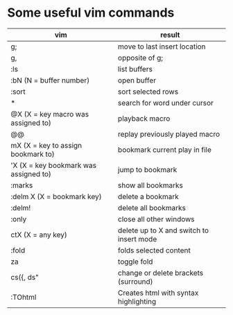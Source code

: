 # Some useful vim commands

| vim                                              | result                                                 |
| -----------------------                          | ------------------                                     |
| g;                                               | move to last insert location                           |
| g,                                               | opposite of g;                                         |
| :ls                                              | list buffers                                           |
| :bN (N = buffer number)                          | open buffer                                            |
| :sort                                            | sort selected rows                                     |
| *                                                | search for word under cursor                           |
| @X (X = key macro was assigned to)               | playback macro                                         |
| @@                                               | replay previously played macro                         |
| mX (X = key to assign bookmark to)               | bookmark current play in file                          |
| 'X (X = key bookmark was assigned to)            | jump to bookmark                                       |
| :marks                                           | show all bookmarks                                     |
| :delm X (X = bookmark key)                       | delete a bookmark                                      |
| :delm!                                           | delete all bookmarks                                   |
| :only                                            | close all other windows                                |
| ctX (X = any key)                                | delete up to X and switch to insert mode               |
| :fold                                            | folds selected content                                 |
| za                                               | toggle fold                                            |
| cs({, ds"                                        | change or delete brackets (surround)                   |
| :TOhtml                                          | Creates html with syntax highlighting                  |
